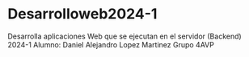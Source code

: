 # Desarrolloweb2024-1
Desarrolla aplicaciones Web que se ejecutan en el servidor (Backend) 2024-1
Alumno:
Daniel Alejandro Lopez Martinez
Grupo 
4AVP
